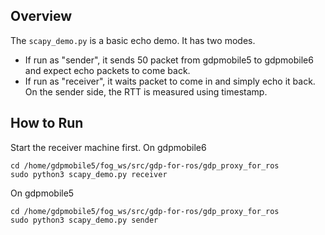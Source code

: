 ## Overview
The `scapy_demo.py` is a basic echo demo. It has two modes. 
- If run as "sender", it sends 50 packet from gdpmobile5 to gdpmobile6 and expect echo packets to come back. 
- If run as "receiver", it waits packet to come in and simply echo it back.
On the sender side, the RTT is measured using timestamp.

## How to Run
Start the receiver machine first.
On gdpmobile6
```
cd /home/gdpmobile5/fog_ws/src/gdp-for-ros/gdp_proxy_for_ros
sudo python3 scapy_demo.py receiver
```


On gdpmobile5
```
cd /home/gdpmobile5/fog_ws/src/gdp-for-ros/gdp_proxy_for_ros
sudo python3 scapy_demo.py sender
```

